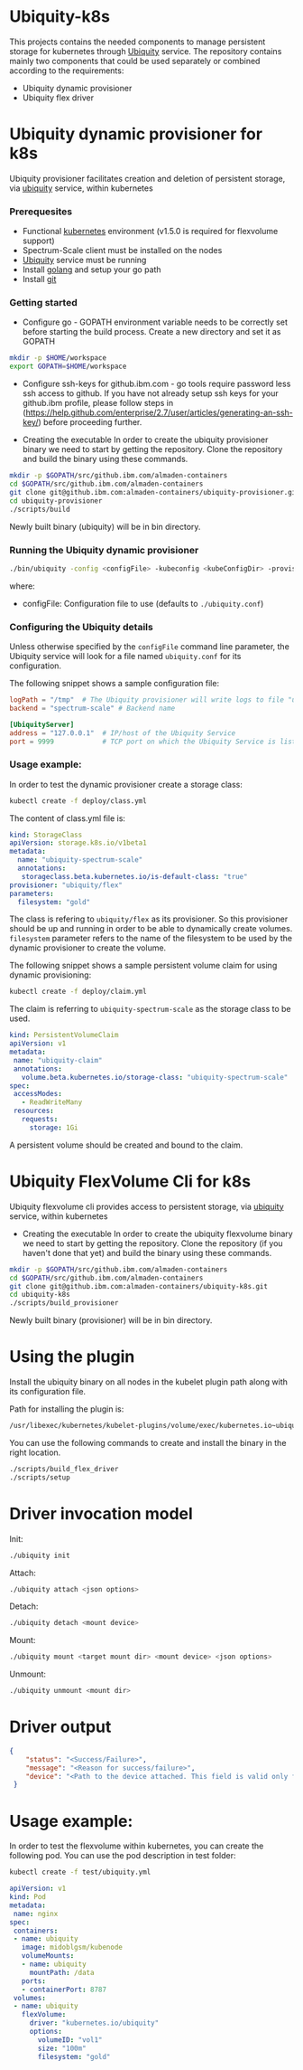 # Ubiquity-k8s
This projects contains the needed components to manage persistent storage for kubernetes through [Ubiquity](https://github.ibm.com/almaden-containers/ubiquity) service.
The repository contains mainly two components that could be used separately or combined according to the requirements:
- Ubiquity dynamic provisioner
- Ubiquity flex driver

# Ubiquity dynamic provisioner for k8s

Ubiquity provisioner facilitates creation and deletion of persistent storage, via [ubiquity](https://github.ibm.com/almaden-containers/ubiquity) service, within kubernetes 

### Prerequesites
* Functional [kubernetes]() environment (v1.5.0 is required for flexvolume support)
* Spectrum-Scale client must be installed on the nodes
* [Ubiquity](https://github.ibm.com/almaden-containers/ubiquity) service must be running
* Install [golang](https://golang.org/) and setup your go path
* Install [git](https://git-scm.com/book/en/v2/Getting-Started-Installing-Git)

### Getting started
* Configure go - GOPATH environment variable needs to be correctly set before starting the build process. Create a new directory and set it as GOPATH 
```bash
mkdir -p $HOME/workspace
export GOPATH=$HOME/workspace
```
* Configure ssh-keys for github.ibm.com - go tools require password less ssh access to github. If you have not already setup ssh keys for your github.ibm profile, please follow steps in 
(https://help.github.com/enterprise/2.7/user/articles/generating-an-ssh-key/) before proceeding further. 

* Creating the executable
In order to create the ubiquity provisioner binary we need to start by getting the repository.
Clone the repository and build the binary using these commands.

```bash
mkdir -p $GOPATH/src/github.ibm.com/almaden-containers
cd $GOPATH/src/github.ibm.com/almaden-containers
git clone git@github.ibm.com:almaden-containers/ubiquity-provisioner.git
cd ubiquity-provisioner
./scripts/build
```
Newly built binary (ubiquity) will be in bin directory. 

### Running the Ubiquity dynamic provisioner
```bash
./bin/ubiquity -config <configFile> -kubeconfig <kubeConfigDir> -provisioner <provisionerName>
```
where:
* configFile: Configuration file to use (defaults to `./ubiquity.conf`)

### Configuring the Ubiquity details

Unless otherwise specified by the `configFile` command line parameter, the Ubiquity service will
look for a file named `ubiquity.conf` for its configuration.

The following snippet shows a sample configuration file:

```toml
logPath = "/tmp"  # The Ubiquity provisioner will write logs to file "ubiquity.log" in this path.
backend = "spectrum-scale" # Backend name

[UbiquityServer]
address = "127.0.0.1"  # IP/host of the Ubiquity Service
port = 9999            # TCP port on which the Ubiquity Service is listening

```


### Usage example:
In order to test the dynamic provisioner create a storage class:
```bash
kubectl create -f deploy/class.yml
```

The content of class.yml file is:
```yaml
kind: StorageClass
apiVersion: storage.k8s.io/v1beta1
metadata:
  name: "ubiquity-spectrum-scale"
  annotations:
   storageclass.beta.kubernetes.io/is-default-class: "true"
provisioner: "ubiquity/flex"
parameters:
  filesystem: "gold"
```

The class is refering to `ubiquity/flex` as its provisioner. So this provisioner should be up and running in order to be able to dynamically create volumes.
`filesystem` parameter refers to the name of the filesystem to be used by the dynamic provisioner to create the volume.

The following snippet shows a sample persistent volume claim for using dynamic provisioning:
```bash
kubectl create -f deploy/claim.yml
```
The claim is referring to `ubiquity-spectrum-scale` as the storage class to be used.
 ```yaml
kind: PersistentVolumeClaim
apiVersion: v1
metadata:
  name: "ubiquity-claim"
  annotations:
    volume.beta.kubernetes.io/storage-class: "ubiquity-spectrum-scale"
spec:
  accessModes:
    - ReadWriteMany
  resources:
    requests:
      storage: 1Gi
```

A persistent volume should be created and bound to the claim.


# Ubiquity FlexVolume Cli for k8s

Ubiquity flexvolume cli provides access to persistent storage, via [ubiquity](https://github.ibm.com/almaden-containers/ubiquity) service, within kubernetes

* Creating the executable
In order to create the ubiquity flexvolume binary we need to start by getting the repository.
Clone the repository (if you haven't done that yet) and build the binary using these commands.

```bash
mkdir -p $GOPATH/src/github.ibm.com/almaden-containers
cd $GOPATH/src/github.ibm.com/almaden-containers
git clone git@github.ibm.com:almaden-containers/ubiquity-k8s.git
cd ubiquity-k8s
./scripts/build_provisioner
```
 Newly built binary (provisioner) will be in bin directory. 

# Using the plugin
Install the ubiquity binary on all nodes in the kubelet plugin path along with its configuration file.

Path for installing the plugin is:
```bash
/usr/libexec/kubernetes/kubelet-plugins/volume/exec/kubernetes.io~ubiquity/ubiquity
```

You can use the following commands to create and install the binary in the right location.

```bash
./scripts/build_flex_driver
./scripts/setup
```

# Driver invocation model
Init:
```bash
./ubiquity init
```
Attach:
```bash
./ubiquity attach <json options>
```
Detach:
```bash
./ubiquity detach <mount device>
```
Mount:
```bash
./ubiquity mount <target mount dir> <mount device> <json options>
```
Unmount:
```bash
./ubiquity unmount <mount dir>
```


# Driver output
```json
{
    "status": "<Success/Failure>",
    "message": "<Reason for success/failure>",
    "device": "<Path to the device attached. This field is valid only for attach calls>"
 }
 ```

# Usage example:
In order to test the flexvolume within kubernetes, you can create the following pod. You can use the pod description in test folder:
```bash
kubectl create -f test/ubiquity.yml
```

 ```yaml
apiVersion: v1
kind: Pod
metadata:
  name: nginx
spec:
  containers:
  - name: ubiquity
    image: midoblgsm/kubenode
    volumeMounts:
    - name: ubiquity
      mountPath: /data
    ports:
    - containerPort: 8787
  volumes:
  - name: ubiquity
    flexVolume:
      driver: "kubernetes.io/ubiquity"
      options:
        volumeID: "vol1"
        size: "100m"
        filesystem: "gold"
 ```
